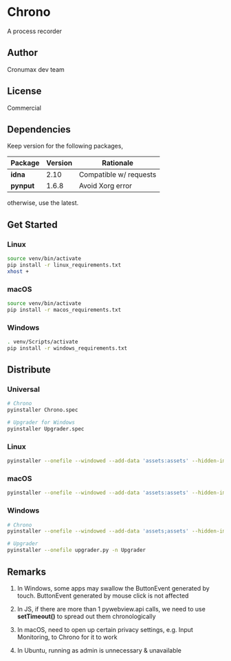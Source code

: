 # Chrono

A process recorder

## Author

Cronumax dev team

## License

Commercial

## Dependencies

Keep version for the following packages,

| Package    | Version | Rationale              |
| ---------- | ------- | ---------------------- |
| **idna**   | 2.10    | Compatible w/ requests |
| **pynput** | 1.6.8   | Avoid Xorg error       |

otherwise, use the latest.

## Get Started

### Linux

```bash
source venv/bin/activate
pip install -r linux_requirements.txt
xhost +
```

### macOS

```bash
source venv/bin/activate
pip install -r macos_requirements.txt
```

### Windows

```bash
. venv/Scripts/activate
pip install -r windows_requirements.txt
```

## Distribute

### Universal

```bash
# Chrono
pyinstaller Chrono.spec

# Upgrader for Windows
pyinstaller Upgrader.spec
```

### Linux

```bash
pyinstaller --onefile --windowed --add-data 'assets:assets' --hidden-import plyer.platforms.linux.notification --hidden-import geocoder main.py -n Chrono -i media/automation.png -p venv/lib/python3.8/site-packages/:venv/lib64/python3.8/site-packages/
```

### macOS

```bash
pyinstaller --onefile --windowed --add-data 'assets:assets' --hidden-import geocoder main.py -n Chrono -i media/automation.png -p venv/lib/python3.9/site-packages
```

### Windows

```bash
# Chrono
pyinstaller --onefile --windowed --add-data 'assets;assets' --hidden-import plyer.platforms.win.notification --hidden-import apscheduler --hidden-import geocoder main.py -n Chrono -i media/automation.ico -p venv/Lib/site-packages

# Upgrader
pyinstaller --onefile upgrader.py -n Upgrader
```

## Remarks

1.  In Windows, some apps may swallow the ButtonEvent generated by touch. ButtonEvent generated by mouse click is not affected

2.  In JS, if there are more than 1 pywebview.api calls, we need to use <b>setTimeout()</b> to spread out them chronologically

3.  In macOS, need to open up certain privacy settings, e.g. Input Monitoring, to Chrono for it to work

4.  In Ubuntu, running as admin is unnecessary & unavailable
